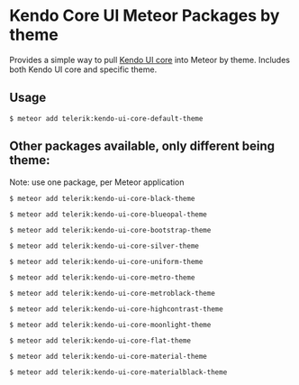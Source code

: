 # Kendo Core UI Meteor Packages by theme

Provides a simple way to pull [Kendo UI core](https://github.com/telerik/kendo-ui-core) into Meteor by theme. Includes both Kendo UI core and specific theme.

## Usage

```
$ meteor add telerik:kendo-ui-core-default-theme
```

## Other packages available, only different being theme:

Note: use one package, per Meteor application

```
$ meteor add telerik:kendo-ui-core-black-theme

$ meteor add telerik:kendo-ui-core-blueopal-theme

$ meteor add telerik:kendo-ui-core-bootstrap-theme

$ meteor add telerik:kendo-ui-core-silver-theme

$ meteor add telerik:kendo-ui-core-uniform-theme

$ meteor add telerik:kendo-ui-core-metro-theme

$ meteor add telerik:kendo-ui-core-metroblack-theme

$ meteor add telerik:kendo-ui-core-highcontrast-theme

$ meteor add telerik:kendo-ui-core-moonlight-theme

$ meteor add telerik:kendo-ui-core-flat-theme

$ meteor add telerik:kendo-ui-core-material-theme

$ meteor add telerik:kendo-ui-core-materialblack-theme

```
